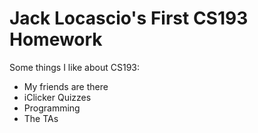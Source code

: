 # Jack Locascio's First CS193 Homework

Some things I like about CS193:

- My friends are there
- iClicker Quizzes
- Programming
- The TAs
